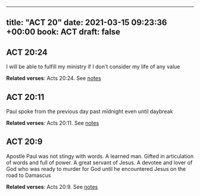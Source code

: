 
---
title: "ACT 20"
date: 2021-03-15 09:23:36 +00:00
book: ACT
draft: false
---

## ACT 20:24

I will be able to fulfill my ministry if I don't consider my life of any value

**Related verses**: Acts 20:24. See [notes](https://my.bible.com/notes/3650254256651100636)


## ACT 20:11

Paul spoke from the previous day past midnight even until daybreak

**Related verses**: Acts 20:11. See [notes](https://my.bible.com/notes/3650250637168075182)


## ACT 20:9

Apostle Paul was not stingy with words. A learned man. Gifted in articulation of words and full of power. A great servant of Jesus. A devotee and lover of God who was ready to murder for God until he encountered Jesus on the road to Damascus

**Related verses**: Acts 20:9. See [notes](https://my.bible.com/notes/3650250229515280808)

